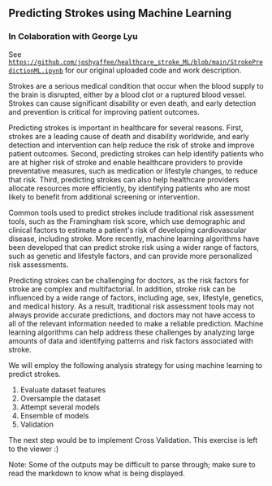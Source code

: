 ## Predicting Strokes using Machine Learning
### In Colaboration with George Lyu

See [`https://github.com/joshyaffee/healthcare_stroke_ML/blob/main/StrokePredictionML.ipynb`](https://github.com/joshyaffee/healthcare_stroke_ML/blob/main/StrokePredictionML.ipynb) for our original uploaded code and work description.

Strokes are a serious medical condition that occur when the blood supply to the brain is disrupted, either by a blood clot or a ruptured blood vessel. Strokes can cause significant disability or even death, and early detection and prevention is critical for improving patient outcomes.

Predicting strokes is important in healthcare for several reasons. First, strokes are a leading cause of death and disability worldwide, and early detection and intervention can help reduce the risk of stroke and improve patient outcomes. Second, predicting strokes can help identify patients who are at higher risk of stroke and enable healthcare providers to provide preventative measures, such as medication or lifestyle changes, to reduce that risk. Third, predicting strokes can also help healthcare providers allocate resources more efficiently, by identifying patients who are most likely to benefit from additional screening or intervention.

Common tools used to predict strokes include traditional risk assessment tools, such as the Framingham risk score, which use demographic and clinical factors to estimate a patient's risk of developing cardiovascular disease, including stroke. More recently, machine learning algorithms have been developed that can predict stroke risk using a wider range of factors, such as genetic and lifestyle factors, and can provide more personalized risk assessments.

Predicting strokes can be challenging for doctors, as the risk factors for stroke are complex and multifactorial. In addition, stroke risk can be influenced by a wide range of factors, including age, sex, lifestyle, genetics, and medical history. As a result, traditional risk assessment tools may not always provide accurate predictions, and doctors may not have access to all of the relevant information needed to make a reliable prediction. Machine learning algorithms can help address these challenges by analyzing large amounts of data and identifying patterns and risk factors associated with stroke.

We will employ the following analysis strategy for using machine learning to predict strokes.
1. Evaluate dataset features
2. Oversample the dataset
3. Attempt several models
4. Ensemble of models
5. Validation

The next step would be to implement Cross Validation. This exercise is left to the viewer :)

Note: Some of the outputs may be difficult to parse through; make sure to read the markdown to know what is being displayed.
